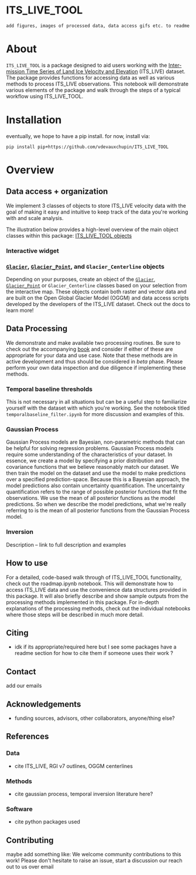 # ITS_LIVE_TOOL

```{note}
add figures, images of processed data, data access gifs etc. to readme 
```

# About

`ITS_LIVE_TOOL` is a package designed to aid users working with the
[Inter-mission Time Series of Land Ice Velocity and Elevation](link)
(ITS_LIVE) dataset. The package provides functions for accessing data as
well as various methods to process ITS_LIVE observations. This notebook
will demonstrate various elements of the package and walk through the
steps of a typical workflow using ITS_LIVE_TOOL.

# Installation 

eventually, we hope to have a pip install. for now, install via:

`pip install pip+https://github.com/vdevauxchupin/ITS_LIVE_TOOL`

# Overview

## Data access + organization

We implement 3 classes of objects to store ITS_LIVE velocity data with the goal of making it easy and intuitive to keep track of the data you're working with and scale analysis. 

The illustration below provides a high-level overview of the main object classes within this package: 
[ITS_LIVE_TOOL objects](https://github.com/e-marshall/ITS_LIVE_TOOL/blob/main/figs/Image_20231113_113529_391.jpeg?raw=true)

### Interactive widget

### [`Glacier`](https://e-marshall.github.io/ITS_LIVE_TOOL/setup.html#glacier), [`Glacier_Point`](https://e-marshall.github.io/ITS_LIVE_TOOL/setup.html#glacier_point), and `Glacier_Centerline` objects

Depending on your purposes, create an object of the
[`Glacier`](https://e-marshall.github.io/ITS_LIVE_TOOL/setup.html#glacier),
[`Glacier_Point`](https://e-marshall.github.io/ITS_LIVE_TOOL/setup.html#glacier_point)
or `Glacier_Centerline` classes based on your selection from the
interactive map. These objects contain both raster and vector data and
are built on the Open Global Glacier Model (OGGM) and data access
scripts developed by the developers of the ITS_LIVE dataset. Check out
the docs to learn more!

## Data Processing 

We demonstrate and make available two processing routines. Be sure to
check out the accompanying [book]() and consider if either of these are
appropriate for your data and use case. Note that these methods are in
active development and thus should be considered in *beta* phase. Please
perform your own data inspection and due diligence if implementing these
methods.

### Temporal baseline thresholds

This is not necessary in all situations but can be a useful step to familiarize yourself with the dataset with which you're working. See the notebook titled `temporalbaseline_filter.ipynb` for more discussion and examples of this. 

### Gaussian Process

Gaussian Process models are Bayesian, non-parametric methods that can be helpful for solving regression problems. Gaussian Process models require some understanding of the characteristics of your dataset. In essence, we create a model by specifying a prior distribution and covariance functions that we believe reasonably match our dataset. We then train the model on the dataset and use the model to make predictions over a specified prediction-space. Because this is a Bayesian approach, the model predictions also contain uncertainty quantification. The uncertainty quantification refers to the range of possible posterior functions that fit the observations. We use the mean of all posterior functions as the model predictions. So when we describe the model predictions, what we're really referring to is the mean of all posterior functions from the Gaussian Process model. 



### Inversion

Description – link to full description and examples


## How to use

For a detailed, code-based walk through of ITS_LIVE_TOOL functionality, check out the roadmap.ipynb notebook. This will demonstrate how to access ITS_LIVE data and use the convenience data structures provided in this package. It will also briefly describe and show sample outputs from the processing methods implemented in this package. For in-depth explanations of the processing methods, check out the individual notebooks where those steps will be described in much more detail.

## Citing

- idk if its appropriate/required here but I see some packages have a readme section for how to cite them if someone uses their work ? 

## Contact
add our emails

## Acknowledgements 
- funding sources, advisors, other collaborators, anyone/thing else? 

## References
### Data
- cite ITS_LIVE, RGI v7 outlines, OGGM centerlines
### Methods
- cite gaussian process, temporal inversion literature here?
### Software
- cite python packages used 


## Contributing
maybe add something like: We welcome community contributions to this work! Please don't hesitate to raise an issue, start a discussion our reach out to us over email

